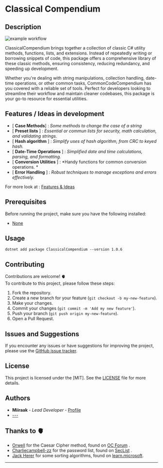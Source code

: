 # Classical Compendium

## Description
![example workflow](https://github.com/miiraak/classicalcompendium/actions/workflows/Publish.yml/badge.svg)

ClassicalCompendium brings together a collection of classic C# utility methods, functions, lists, and extensions. Instead of repeatedly writing or borrowing snippets of code, this package offers a comprehensive library of these classic methods, ensuring consistency, reducing redundancy, and speeding up development.

Whether you're dealing with string manipulations, collection handling, date-time operations, or other common tasks, CommonCodeCompendium has you covered with a reliable set of tools. Perfect for developers looking to streamline their workflow and maintain cleaner codebases, this package is your go-to resource for essential utilities.

## Features / Ideas in development
- [ **Case Methods**] : *Some methods to change the case of a string*
- [ **Preset lists** ] : *Essential or commun lists for security, math calculation, and validating strings.*
- [ **Hash algorithm** ] : *Simplify uses of hash algorithm, from CRC to keyed hash.*
- [ **Date-Time Operations** ] : *Simplified date and time calculations, parsing, and formatting.*  
- [ **Conversion Utilities** ] : *Handy functions for common conversion operations. *
- [ **Error Handling** ] : *Robust techniques to manage exceptions and errors effectively.*  

For more look at : [Features & Ideas](https://github.com/Miiraak/ClassicalCompendium/blob/master/Features%26Ideas.md)

## Prerequisites
Before running the project, make sure you have the following installed:

- [None]()

## Usage
```
dotnet add package ClassicalCompendium --version 1.0.6
```

## Contributing

Contributions are welcome! 🫀 <br> 
To contribute to this project, please follow these steps:

1. Fork the repository.
2. Create a new branch for your feature (`git checkout -b my-new-feature`).
3. Make your changes.
4. Commit your changes (`git commit -m 'Add my new feature'`).
5. Push your branch (`git push origin my-new-feature`).
6. Open a Pull Request.

## Issues and Suggestions
If you encounter any issues or have suggestions for improving the project, please use the [GitHub issue tracker](https://github.com/Miiraak/ClassicalCompendium/issues).

## License
This project is licensed under the [MIT]. See the [LICENSE](./LICENSE) file for more details.

## Authors
- **Miiraak** - *Lead Developer* - [Profile](https://github.com/Miiraak)
-  [---]()

## Thanks to 🫀
- [Orwell](https://openclassrooms.com/fr/members/4962pd63nmm2) for the Caesar Cipher method, found on [OC Forum](https://openclassrooms.com/forum/sujet/c-probleme-de-chiffrement-de-cesare-94282)  .
- [Charliecampbell-zz](https://github.com/charliecampbell-zz) for the password list, found on [SecList](https://github.com/danielmiessler/SecLists/blob/master/Passwords/Common-Credentials/best110.txt) .
- [Jack Herer](https://learn.microsoft.com/en-us/users/jackherer-1348/) for some sorting algorithms, found on [learn.microsoft](https://learn.microsoft.com/en-us/answers/questions/1259438/c-sorting-algorithms-implementation).

---
